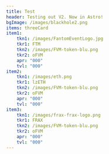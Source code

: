 ```yaml
---
title: Test
header: Testing out V2. Now in Astro!
bgImage: /images/blackhole2.png
items: threeCard
item1:
    tkn1: /images/FantomEventLogo.jpg
    tkr1: FTM
    tkn2: /images/FVM-token-blu.png
    tkr2: oFVM
    apr: "000"
    tvl: "000"
item2:
    tkn1: /images/eth.png
    tkr1: lzETH
    tkn2: /images/FVM-token-blu.png
    tkr2: oFVM
    apr: "000"
    tvl: "000"
item3:
    tkn1: /images/frax-frax-logo.png
    tkr1: FRAX
    tkn2: /images/FVM-token-blu.png
    tkr2: oFVM
    apr: "000"
    tvl: "000"
---
```


